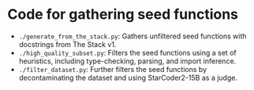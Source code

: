 # Code for gathering seed functions

- `./generate_from_the_stack.py`: Gathers unfiltered seed functions with docstrings from The Stack v1.
- `./high_quality_subset.py`: Filters the seed functions using a set of heuristics, including type-checking, parsing, and import inference.
- `./filter_dataset.py`: Further filters the seed functions by decontaminating the dataset and using StarCoder2-15B as a judge.
